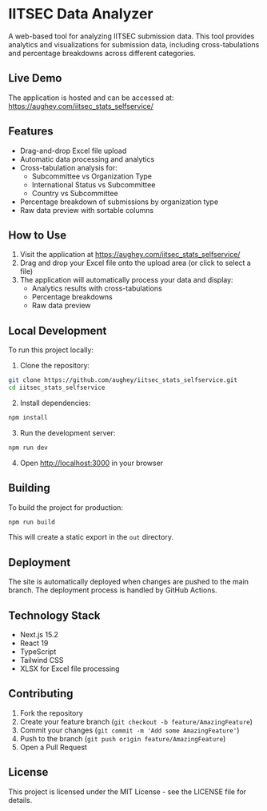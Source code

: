 # IITSEC Data Analyzer

A web-based tool for analyzing IITSEC submission data. This tool provides analytics and visualizations for submission data, including cross-tabulations and percentage breakdowns across different categories.

## Live Demo

The application is hosted and can be accessed at:
https://aughey.com/iitsec_stats_selfservice/

## Features

- Drag-and-drop Excel file upload
- Automatic data processing and analytics
- Cross-tabulation analysis for:
  - Subcommittee vs Organization Type
  - International Status vs Subcommittee
  - Country vs Subcommittee
- Percentage breakdown of submissions by organization type
- Raw data preview with sortable columns

## How to Use

1. Visit the application at https://aughey.com/iitsec_stats_selfservice/
2. Drag and drop your Excel file onto the upload area (or click to select a file)
3. The application will automatically process your data and display:
   - Analytics results with cross-tabulations
   - Percentage breakdowns
   - Raw data preview

## Local Development

To run this project locally:

1. Clone the repository:
```bash
git clone https://github.com/aughey/iitsec_stats_selfservice.git
cd iitsec_stats_selfservice
```

2. Install dependencies:
```bash
npm install
```

3. Run the development server:
```bash
npm run dev
```

4. Open [http://localhost:3000](http://localhost:3000) in your browser

## Building

To build the project for production:

```bash
npm run build
```

This will create a static export in the `out` directory.

## Deployment

The site is automatically deployed when changes are pushed to the main branch. The deployment process is handled by GitHub Actions.

## Technology Stack

- Next.js 15.2
- React 19
- TypeScript
- Tailwind CSS
- XLSX for Excel file processing

## Contributing

1. Fork the repository
2. Create your feature branch (`git checkout -b feature/AmazingFeature`)
3. Commit your changes (`git commit -m 'Add some AmazingFeature'`)
4. Push to the branch (`git push origin feature/AmazingFeature`)
5. Open a Pull Request

## License

This project is licensed under the MIT License - see the LICENSE file for details.